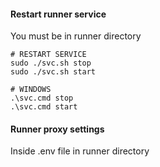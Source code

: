 #### Restart runner service
You must be in runner directory
```
# RESTART SERVICE
sudo ./svc.sh stop 
sudo ./svc.sh start
```

```
# WINDOWS 
.\svc.cmd stop
.\svc.cmd start 
```

#### Runner proxy settings
Inside .env file in runner directory
